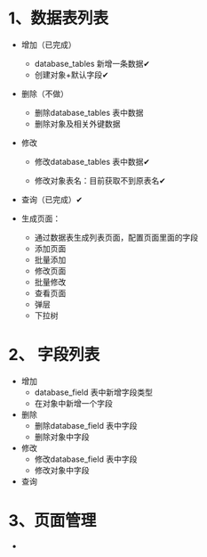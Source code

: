 
# 1、**数据表列表**

  + 增加（已完成）

    + database_tables 新增一条数据✔
    + 创建对象+默认字段✔
  + 删除（不做）

    + 删除database_tables 表中数据
    + 删除对象及相关外键数据
  + 修改

    + 修改database_tables 表中数据✔

    + 修改对象表名：目前获取不到原表名✔
  + 查询（已完成）✔
  + 生成页面：
    + 通过数据表生成列表页面，配置页面里面的字段
    + 添加页面
    + 批量添加
    + 修改页面
    + 批量修改
    + 查看页面
    + 弹层
    + 下拉树

# 2、 **字段列表**
  + 增加
    + database_field 表中新增字段类型
    + 在对象中新增一个字段
  + 删除
    + 删除database_field 表中字段
    + 删除对象中字段
  + 修改
    + 修改database_field 表中字段
    + 修改对象中字段
  + 查询

# 3、页面管理

+ 
